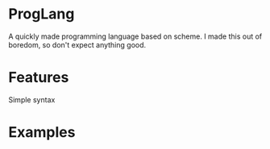 # ProgLang
A quickly made programming language based on scheme.
I made this out of boredom, so don't expect anything good.

# Features
Simple syntax

# Examples 
